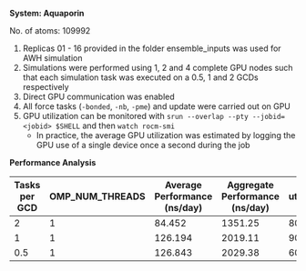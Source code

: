 **System: Aquaporin**

No. of atoms: 109992

1. Replicas 01 - 16 provided in the folder ensemble_inputs was used for AWH simulation
2. Simulations were performed using 1, 2 and 4 complete GPU nodes such that each simulation task was executed on a 0.5, 1 and 2 GCDs respectively
3. Direct GPU communication was enabled
4. All force tasks (`-bonded`, `-nb`, `-pme`) and update were carried out on GPU
5. GPU utilization can be monitored with `srun --overlap --pty --jobid=<jobid> $SHELL` and then `watch rocm-smi`
   * In practice, the average GPU utilization was estimated by logging the GPU use of a single device once a second during the job

**Performance Analysis**

| Tasks per GCD |  OMP_NUM_THREADS   | Average Performance (ns/day) | Aggregate Performance (ns/day) | GPU utilization (%) | Job ID  |
|---------------|--------------------|------------------------------|--------------------------------|---------------------|---------|
|       2       |        1           |        84.452                |      1351.25                   |  80                 | 5735012 |
|       1       |        1           |       126.194                |      2019.11                   |  90                 | 5734125 |
|     0.5       |        1           |       126.843                |      2029.38                   |  60                 | 5735055 |
